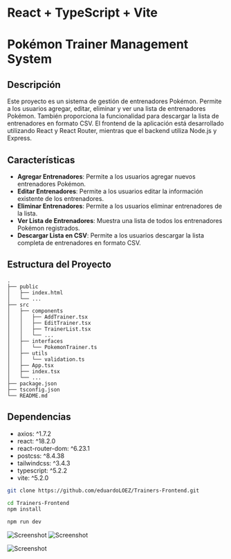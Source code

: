# React + TypeScript + Vite

# Pokémon Trainer Management System

## Descripción

Este proyecto es un sistema de gestión de entrenadores Pokémon. Permite a los usuarios agregar, editar, eliminar y ver una lista de entrenadores Pokémon. También proporciona la funcionalidad para descargar la lista de entrenadores en formato CSV. El frontend de la aplicación está desarrollado utilizando React y React Router, mientras que el backend utiliza Node.js y Express.

## Características

- **Agregar Entrenadores**: Permite a los usuarios agregar nuevos entrenadores Pokémon.
- **Editar Entrenadores**: Permite a los usuarios editar la información existente de los entrenadores.
- **Eliminar Entrenadores**: Permite a los usuarios eliminar entrenadores de la lista.
- **Ver Lista de Entrenadores**: Muestra una lista de todos los entrenadores Pokémon registrados.
- **Descargar Lista en CSV**: Permite a los usuarios descargar la lista completa de entrenadores en formato CSV.

## Estructura del Proyecto

```plaintext
.
├── public
│   ├── index.html
│   └── ...
├── src
│   ├── components
│   │   ├── AddTrainer.tsx
│   │   ├── EditTrainer.tsx
│   │   ├── TrainerList.tsx
│   │   └── ...
│   ├── interfaces
│   │   └── PokemonTrainer.ts
│   ├── utils
│   │   └── validation.ts
│   ├── App.tsx
│   ├── index.tsx
│   └── ...
├── package.json
├── tsconfig.json
└── README.md
```



## Dependencias

- axios: ^1.7.2
- react: ^18.2.0
- react-router-dom: ^6.23.1
- postcss: ^8.4.38
- tailwindcss: ^3.4.3
- typescript: ^5.2.2
- vite: ^5.2.0


```bash
git clone https://github.com/eduardoLOEZ/Trainers-Frontend.git

```

```bash
cd Trainers-Frontend
npm install

npm run dev


```


![Screenshot](https://res.cloudinary.com/dyhpbqaht/image/upload/v1716878594/Screenshot_2024-05-28_at_0.42.18_1_hfqpco.png)
![Screenshot](https://res.cloudinary.com/dyhpbqaht/image/upload/v1716878618/Screenshot_2024-05-28_at_0.43.25_akg0z8.png)

![Screenshot](https://res.cloudinary.com/dyhpbqaht/image/upload/v1716878679/Screenshot_2024-05-28_at_0.44.26_dlonlt.png)

